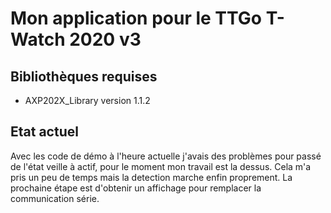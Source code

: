 # Mon application pour le TTGo T-Watch 2020 v3

## Bibliothèques requises

- AXP202X_Library version 1.1.2

## Etat actuel

Avec les code de démo à l'heure actuelle j'avais des problèmes pour passé de l'état veille à actif,
pour le moment mon travail est la dessus. Cela m'a pris un peu de temps mais la detection marche enfin
proprement. La prochaine étape est d'obtenir un affichage pour remplacer la communication série.